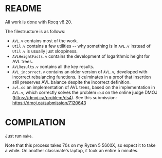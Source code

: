 # README

All work is done with Rocq v8.20.

The filestructure is as follows:
- `AVL.v` contains most of the work.
- `Util.v` contains a few utilities -- why something is in `AVL.v` instead of `Util.v` is usually just sloppiness.
- `AVLHeightFacts.v` contains the development of logarithmic height for AVL trees.
- `AVLResults.v` contains all the key results.
- `AVL_incorrect.v` contains an older version of `AVL.v`, developed with incorrect rebalancing functions. It culminates in a proof that insertion still preserves AVL balance despite the incorrect definition.
- `avl.cc` an implementation of AVL trees, based on the implementation in `AVL.v`, which correctly solves the problem `ds4` on the online judge DMOJ (https://dmoj.ca/problem/ds4). See this submission: https://dmoj.ca/submission/7120643

# COMPILATION

Just run `make`.

Note that this process takes 70s on my Ryzen 5 5600X, so expect it to take a while.
On another classmate's laptop, it took an entire 5 minutes.

